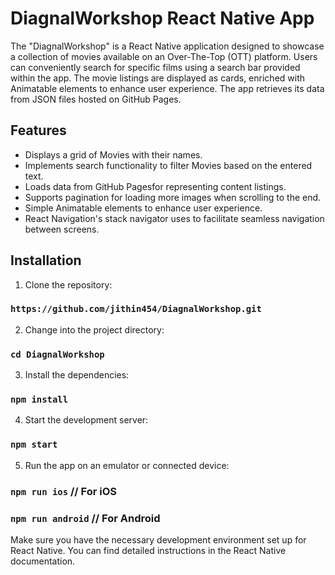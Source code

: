 # DiagnalWorkshop React Native App

The "DiagnalWorkshop" is a React Native application designed to showcase a collection of movies available on an Over-The-Top (OTT) platform. Users can conveniently search for specific films using a search bar provided within the app. The movie listings are displayed as cards, enriched with Animatable elements to enhance user experience. The app retrieves its data from JSON files hosted on GitHub Pages.

## Features

- Displays a grid of Movies with their names.
- Implements search functionality to filter Movies based on the entered text.
- Loads data from GitHub Pagesfor representing content listings.
- Supports pagination for loading more images when scrolling to the end.
- Simple Animatable elements to enhance user experience.
- React Navigation's stack navigator uses to facilitate seamless navigation between screens. 


## Installation

1. Clone the repository:

### `https://github.com/jithin454/DiagnalWorkshop.git`

2. Change into the project directory:

### `cd DiagnalWorkshop`

3. Install the dependencies:

### `npm install`

4. Start the development server:

### `npm start`

5. Run the app on an emulator or connected device:

### `npm run ios` // For iOS
### `npm run android` // For Android

Make sure you have the necessary development environment set up for React Native. You can find detailed instructions in the React Native documentation.
